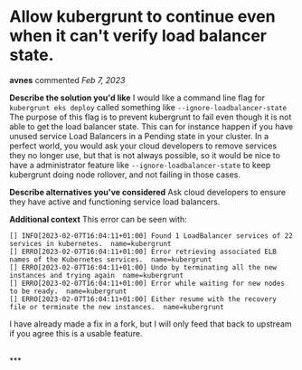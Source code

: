 # Allow kubergrunt to continue even when it can't verify load balancer state.

**avnes** commented *Feb 7, 2023*

<!--
  Have any questions? Check out the contributing docs at https://docs.gruntwork.io/guides/contributing/, or
  ask in this issue and a Gruntwork core maintainer will be happy to help :)
-->

**Describe the solution you'd like**
I would like a command line flag for `kubergrunt eks deploy` called something like `--ignore-loadbalancer-state`
The purpose of this flag is to prevent kubergrunt to fail even though it is not able to get the load balancer state. 
This can for instance happen if you have unused service Load Balancers in a Pending state in your cluster. 
In a perfect world, you would ask your cloud developers to remove services they no longer use, but that is not always possible, so it would be nice to have a administrator feature like `--ignore-loadbalancer-state` to keep kubergrunt doing node rollover, and not failing in those cases.

**Describe alternatives you've considered**
Ask cloud developers to ensure they have active and functioning service load balancers.

**Additional context**
This error can be seen with:

```
[] INFO[2023-02-07T16:04:11+01:00] Found 1 LoadBalancer services of 22 services in kubernetes.  name=kubergrunt
[] ERRO[2023-02-07T16:04:11+01:00] Error retrieving associated ELB names of the Kubernetes services.  name=kubergrunt
[] ERRO[2023-02-07T16:04:11+01:00] Undo by terminating all the new instances and trying again  name=kubergrunt
[] ERRO[2023-02-07T16:04:11+01:00] Error while waiting for new nodes to be ready.  name=kubergrunt
[] ERRO[2023-02-07T16:04:11+01:00] Either resume with the recovery file or terminate the new instances.  name=kubergrunt
```

I have already made a fix in a fork, but I will only feed that back to upstream if you agree this is a usable feature.

<br />
***


